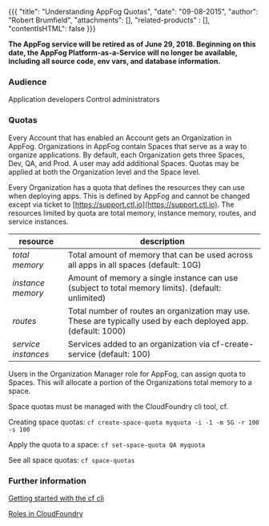 {{{
  "title": "Understanding AppFog Quotas",
  "date": "09-08-2015",
  "author": "Robert Brumfield",
  "attachments": [],
  "related-products" : [],
  "contentIsHTML": false
}}}

<strong>The AppFog service will be retired as of June 29, 2018. Beginning on this date, the AppFog Platform-as-a-Service will no longer be available, including all source code, env vars, and database information.</strong>

### Audience

Application developers
Control administrators

### Quotas

Every Account that has enabled an Account gets an Organization in AppFog.  Organizations in AppFog contain Spaces that serve as a way to organize applications.  By default, each Organization gets three Spaces, Dev, QA, and Prod.  A user may add additional Spaces.  Quotas may be applied at both the Organization level and the Space level.

Every Organization has a quota that defines the resources they can use when deploying apps.  This is defined by AppFog and cannot be changed except via ticket to [https://support.ctl.io](https://support.ctl.io). The resources limited by quota are total memory, instance memory, routes, and service instances.  

| resource | description |
| -------- | ----------- |
| *total memory* | Total amount of memory that can be used across all apps in all spaces (default: 10G) |
| *instance memory* | Amount of memory a single instance can use (subject to total memory limits). (default: unlimited) |
| *routes* | Total number of routes an organization may use.  These are typically used by each deployed app. (default: 1000) |
| *service instances* | Services added to an organization via cf-create-service (default: 100) |

Users in the Organization Manager role for AppFog, can assign quota to Spaces.  This will allocate a portion of the Organizations total memory to a space.

Space quotas must be managed with the CloudFoundry cli tool, cf.  

Creating space quotas: ``` cf create-space-quota myquota -i -1 -m 5G -r 100 -s 100 ```

Apply the quota to a space: ``` cf set-space-quota QA myquota ```

See all space quotas: ``` cf space-quotas ```


### Further information

[Getting started with the cf cli](http://docs.cloudfoundry.org/devguide/installcf/whats-new-v6.html)

[Roles in CloudFoundry](http://docs.cloudfoundry.org/concepts/roles.html)
